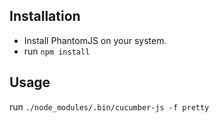 ## Installation
- Install PhantomJS on your system.
- run `npm install`

## Usage
run `./node_modules/.bin/cucumber-js -f pretty`
